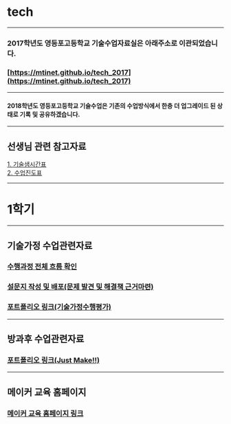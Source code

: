 # tech

---
### 2017학년도 영등포고등학교 기술수업자료실은 아래주소로 이관되었습니다.
### [https://mtinet.github.io/tech_2017](https://mtinet.github.io/tech_2017)
---

#### 2018학년도 영등포고등학교 기술수업은 기존의 수업방식에서 한층 더 업그레이드 된 상태로 기록 및 공유하겠습니다.

---
## 선생님 관련 참고자료  
[1. 기술샘시간표](https://docs.google.com/presentation/d/1cZBqFEM6TFwYWozuRCxk6w1wVA_qyewKyz1brHTgCTk/edit?usp=sharing)  
[2. 수업진도표](https://docs.google.com/spreadsheets/d/1Y4UdMS10-5NANqBnaJ6zahdKoBv2QZJrjM1S3dW5M2c/edit?usp=sharing)  

---
# 1학기  
---
## 기술가정 수업관련자료  
### [수행과정 전체 흐름 확인](https://1drv.ms/x/s!AuczxMq8lCmfrwP9RUObAANyusyG)  
### [설문지 작성 및 배포(문제 발견 및 해결책 근거마련)](https://goo.gl/spgS83)  
### [포트폴리오 링크(기술가정수행평가)](https://goo.gl/t265cf)  

---
## 방과후 수업관련자료  
### [포트폴리오 링크(Just Make!!)](https://goo.gl/K7QqCF)  

---
## 메이커 교육 홈페이지 
### [메이커 교육 홈페이지 링크](https://sites.google.com/view/mtinet/%ED%99%88)


